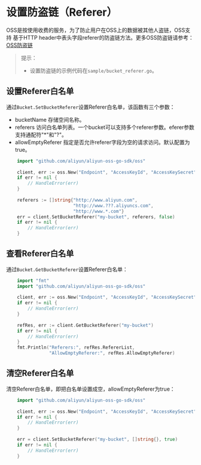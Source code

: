 # 设置防盗链（Referer）

OSS是按使用收费的服务，为了防止用户在OSS上的数据被其他人盗链，OSS支持
基于HTTP header中表头字段referer的防盗链方法。更多OSS防盗链请参考：
[OSS防盗链]({{doc/[8]用户手册/安全管理/设置防盗链.md}})

> 提示：
> 
> - 设置防盗链的示例代码在`sample/bucket_referer.go`。

## 设置Referer白名单

通过`Bucket.SetBucketReferer`设置Referer白名单，该函数有三个参数：
    
- bucketName 存储空间名称。 
- referers 访问白名单列表。一个bucket可以支持多个referer参数。eferer参数支持通配符"*"和"?"。
- allowEmptyReferer 指定是否允许referer字段为空的请求访问。默认配置为true。

```go
    import "github.com/aliyun/aliyun-oss-go-sdk/oss"
    
    client, err := oss.New("Endpoint", "AccessKeyId", "AccessKeySecret")
    if err != nil {
        // HandleError(err)
    }
    
    referers := []string{"http://www.aliyun.com",
                         "http://www.???.aliyuncs.com",
                         "http://www.*.com"}
    err = client.SetBucketReferer("my-bucket", referers, false)
    if err != nil {
        // HandleError(err)
    }
```

## 查看Referer白名单

通过`Bucket.GetBucketReferer`设置Referer白名单：

```go
    import "fmt"
    import "github.com/aliyun/aliyun-oss-go-sdk/oss"
    
    client, err := oss.New("Endpoint", "AccessKeyId", "AccessKeySecret")
    if err != nil {
        // HandleError(err)
    }
    
    refRes, err := client.GetBucketReferer("my-bucket")
    if err != nil {
        // HandleError(err)
    }
    fmt.Println("Referers:", refRes.RefererList, 
                "AllowEmptyReferer:", refRes.AllowEmptyReferer)
```

## 清空Referer白名单

清空Referer白名单，即把白名单设置成空，allowEmptyReferer为true：

```go
    import "github.com/aliyun/aliyun-oss-go-sdk/oss"
    
    client, err := oss.New("Endpoint", "AccessKeyId", "AccessKeySecret")
    if err != nil {
        // HandleError(err)
    }
    
    err = client.SetBucketReferer("my-bucket", []string{}, true)
    if err != nil {
        // HandleError(err)
    }
```
